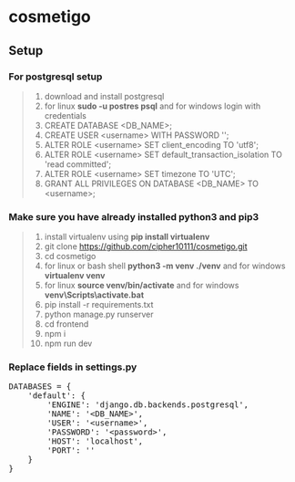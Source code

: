 # cosmetigo

## Setup

### For postgresql setup
> 1. download and install postgresql
> 2. for linux **sudo -u postres psql** and for windows login with credentials
> 3. CREATE DATABASE <DB_NAME>;
> 4. CREATE USER &lt;username&gt; WITH PASSWORD '<password>';
> 5. ALTER ROLE &lt;username&gt; SET client_encoding TO 'utf8';
> 6. ALTER ROLE &lt;username&gt; SET default_transaction_isolation TO 'read committed';
> 7. ALTER ROLE &lt;username&gt; SET timezone TO 'UTC';
> 8. GRANT ALL PRIVILEGES ON DATABASE <DB_NAME> TO &lt;username&gt;;
### Make sure you have already installed **python3** and **pip3**
> 1. install virtualenv using **pip install virtualenv** 
> 2. git clone https://github.com/cipher10111/cosmetigo.git
> 3. cd cosmetigo
> 4. for linux or bash shell **python3 -m venv ./venv** and for windows **virtualenv venv**
> 5. for linux **source venv/bin/activate** and for windows **venv\Scripts\activate.bat**
> 6. pip install -r requirements.txt 
> 7. python manage.py runserver
> 8. cd frontend
> 9. npm i
>10. npm run dev

### Replace fields in settings.py
<pre>
DATABASES = {
    'default': {
        'ENGINE': 'django.db.backends.postgresql',
        'NAME': '&lt;DB_NAME&gt;',
        'USER': '&lt;username&gt;',
        'PASSWORD': '&lt;password&gt;',
        'HOST': 'localhost',
        'PORT': ''
    }
}
</pre>